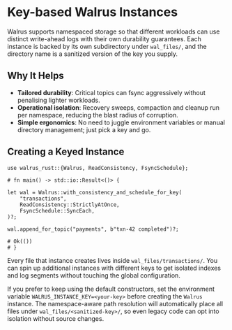 # Key-based Walrus Instances

Walrus supports namespaced storage so that different workloads can use distinct
write-ahead logs with their own durability guarantees. Each instance is backed
by its own subdirectory under `wal_files/`, and the directory name is a
sanitized version of the key you supply.

## Why It Helps

- **Tailored durability**: Critical topics can fsync aggressively without
  penalising lighter workloads.
- **Operational isolation**: Recovery sweeps, compaction and cleanup run per
  namespace, reducing the blast radius of corruption.
- **Simple ergonomics**: No need to juggle environment variables or manual
  directory management; just pick a key and go.

## Creating a Keyed Instance

```rust,no_run
use walrus_rust::{Walrus, ReadConsistency, FsyncSchedule};

# fn main() -> std::io::Result<()> {

let wal = Walrus::with_consistency_and_schedule_for_key(
    "transactions",
    ReadConsistency::StrictlyAtOnce,
    FsyncSchedule::SyncEach,
)?;

wal.append_for_topic("payments", b"txn-42 completed")?;

# Ok(())
# }
```

Every file that instance creates lives inside `wal_files/transactions/`. You can
spin up additional instances with different keys to get isolated indexes and log
segments without touching the global configuration.

If you prefer to keep using the default constructors, set the environment
variable `WALRUS_INSTANCE_KEY=<your-key>` before creating the `Walrus` instance.
The namespace-aware path resolution will automatically place all files under
`wal_files/<sanitized-key>/`, so even legacy code can opt into isolation without
source changes.
